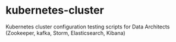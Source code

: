# kubernetes-cluster
Kubernetes cluster configuration testing scripts for Data Architects (Zookeeper, kafka, Storm, Elasticsearch, Kibana)

